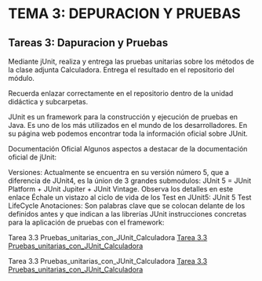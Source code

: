 # TEMA 3: DEPURACION Y PRUEBAS
## Tareas 3: Dapuracion y Pruebas
Mediante jUnit, realiza y entrega las pruebas unitarias sobre los métodos de la clase adjunta Calculadora. Entrega el resultado en el repositorio del módulo. 

Recuerda enlazar correctamente en el repositorio dentro de la unidad didáctica y subcarpetas.

JUnit es un framework para la construcción y ejecución de pruebas en Java. Es uno de los más utilizados en el mundo de los desarrolladores. En su página web podemos encontrar toda la información oficial sobre JUnit. 

Documentación Oficial
Algunos aspectos a destacar de la documentación oficial de jUnit:

Versiones: Actualmente se encuentra en su versión número 5, que a diferencia de JUnit4, es la únion de 3 grandes submodulos: JUnit 5 = JUnit Platform + JUnit Jupiter + JUnit Vintage. Observa los detalles en este enlace
Échale un vistazo al ciclo de vida de los Test en JUnit5: JUnit 5 Test LifeCycle
Anotaciones: Son palabras clave que se colocan delante de los definidos antes y que indican a las librerías JUnit instrucciones concretas para la aplicación de pruebas con el framework:

Tarea 3.3 Pruebas_unitarias_con_JUnit_Calculadora
[Tarea 3.3 Pruebas_unitarias_con_JUnit_Calculadora](CalculadoraTest.java/)

Tarea 3.3 Pruebas_unitarias_con_JUnit_Calculadora
[Tarea 3.3 Pruebas_unitarias_con_JUnit_Calculadora](Calculadora.java/)